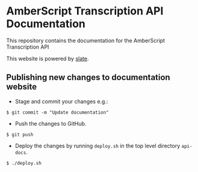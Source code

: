 # AmberScript Transcription API Documentation

This repository contains the documentation for the AmberScript Transcription API

This website is powered by [slate](https://github.com/slatedocs/slate).

## Publishing new changes to documentation website

- Stage and commit your changes e.g.:
```
$ git commit -m "Update documentation"
```

- Push the changes to GitHub.
```
$ git push
```

- Deploy the changes by running `deploy.sh` in the top level directory `api-docs`.
```
$ ./deploy.sh
```